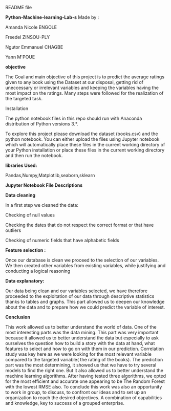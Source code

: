 README file

**Python-Machine-learning-Lab-s**
Made by : 

Amanda Nicole ENGOLE

Freedel ZINSOU-PLY

Ngutor Emmanuel CHAGBE

Yann M'POUE

**objective**

The Goal and main objective of this project is to predict the average ratings given to any book using the Dataset at our disposal, getting rid of uneccessary or irrelevant variables and keeping the variables having the most impact on the ratings. Many steps were followed for the realization of the targeted task.

Installation

The python notebook files in this repo should run with Anaconda distribution of Python versions 3.*.

To explore this project please download the dataset (books.csv) and the python notebook. You can either upload the files using Jupyter notebook which will automatically place these files in the current working directory of your Python installation or place these files in the current working directory and then run the notebook.

**libraries Used:**

Pandas,Numpy,Matplotlib,seaborn,sklearn

**Jupyter Notebook File Descriptions**

**Data cleaning**

In a first step we cleaned the data:

Checking of null values

Checking the dates that do not respect the correct format or that have outliers

Checking of numeric fields that have alphabetic fields

**Feature selection :**

Once our database is clean we proceed to the selection of our variables. We then created other variables from existing variables, while justifying and conducting a logical reasoning

**Data explanatory:**

Our data being clean and our variables selected, we have therefore proceeded to the exploitation of our data through descriptive statistics thanks to tables and graphs. This part allowed us to deepen our knowledge about the data and to prepare how we could predict the variable of interest.


**Conclusion**


This work allowed us to better understand the world of data. One of the most interesting parts was the data mining. This part was very important because it allowed us to better understand the data but especially to ask ourselves the question how to build a story with the data at hand, what features to select and how to go on with them in our prediction. Correlation study was key here as we were looking for the most relevant variable compared to the targeted variable( the rating of the books).
The prediction part was the most determining, it showed us that we have to try several models to find the right one. But it also allowed us to better understand the machine learning algorithms. After having tested three algorithms, we opted for the most efficient and accurate one appearing to be The Random Forest with the lowest RMSE also.
To conclude this work was also an opportunity to work in group, to discuss, to confront our ideas and to set up an organization to reach the desired objectives. A combination of capabilities and knowledge, key to success of a grouped enterprise.
